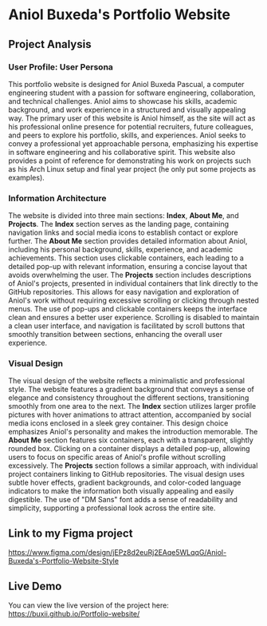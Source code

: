 # Aniol Buxeda's Portfolio Website

## Project Analysis

### User Profile: User Persona
This portfolio website is designed for Aniol Buxeda Pascual, a computer engineering student with a passion for software engineering, collaboration, and technical challenges. Aniol aims to showcase his skills, academic background, and work experience in a structured and visually appealing way. The primary user of this website is Aniol himself, as the site will act as his professional online presence for potential recruiters, future colleagues, and peers to explore his portfolio, skills, and experiences. Aniol seeks to convey a professional yet approachable persona, emphasizing his expertise in software engineering and his collaborative spirit. This website also provides a point of reference for demonstrating his work on projects such as his Arch Linux setup and final year project (he only put some projects as examples).

### Information Architecture
The website is divided into three main sections: **Index**, **About Me**, and **Projects**. The **Index** section serves as the landing page, containing navigation links and social media icons to establish contact or explore further. The **About Me** section provides detailed information about Aniol, including his personal background, skills, experience, and academic achievements. This section uses clickable containers, each leading to a detailed pop-up with relevant information, ensuring a concise layout that avoids overwhelming the user. The **Projects** section includes descriptions of Aniol's projects, presented in individual containers that link directly to the GitHub repositories. This allows for easy navigation and exploration of Aniol's work without requiring excessive scrolling or clicking through nested menus. The use of pop-ups and clickable containers keeps the interface clean and ensures a better user experience. Scrolling is disabled to maintain a clean user interface, and navigation is facilitated by scroll buttons that smoothly transition between sections, enhancing the overall user experience.

### Visual Design
The visual design of the website reflects a minimalistic and professional style. The website features a gradient background that conveys a sense of elegance and consistency throughout the different sections, transitioning smoothly from one area to the next. The **Index** section utilizes larger profile pictures with hover animations to attract attention, accompanied by social media icons enclosed in a sleek grey container. This design choice emphasizes Aniol's personality and makes the introduction memorable. The **About Me** section features six containers, each with a transparent, slightly rounded box. Clicking on a container displays a detailed pop-up, allowing users to focus on specific areas of Aniol's profile without scrolling excessively. The **Projects** section follows a similar approach, with individual project containers linking to GitHub repositories. The visual design uses subtle hover effects, gradient backgrounds, and color-coded language indicators to make the information both visually appealing and easily digestible. The use of "DM Sans" font adds a sense of readability and simplicity, supporting a professional look across the entire site.


## Link to my Figma project
https://www.figma.com/design/jEPz8d2euRj2EAqe5WLqqG/Aniol-Buxeda's-Portfolio-Website-Style

## Live Demo
You can view the live version of the project here: https://buxii.github.io/Portfolio-website/
